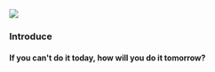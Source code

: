 <img src="https://capsule-render.vercel.app/api?type=waving&color=auto&height=250&section=header&text=Ongsiru's%20Profile&fontSize=50" />

### Introduce
#### If you can't do it today, how will you do it tomorrow?
